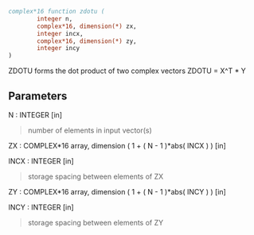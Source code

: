 ```fortran
complex*16 function zdotu (
		integer n,
		complex*16, dimension(*) zx,
		integer incx,
		complex*16, dimension(*) zy,
		integer incy
)
```

ZDOTU forms the dot product of two complex vectors
ZDOTU = X^T * Y

## Parameters
N : INTEGER [in]
> number of elements in input vector(s)

ZX : COMPLEX*16 array, dimension ( 1 + ( N - 1 )*abs( INCX ) ) [in]

INCX : INTEGER [in]
> storage spacing between elements of ZX

ZY : COMPLEX*16 array, dimension ( 1 + ( N - 1 )*abs( INCY ) ) [in]

INCY : INTEGER [in]
> storage spacing between elements of ZY
